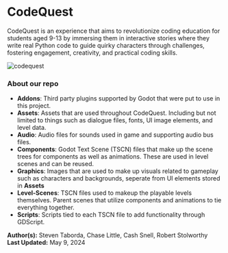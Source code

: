 # CodeQuest

CodeQuest is an experience that aims to revolutionize coding education for students aged
9-13 by immersing them in interactive stories where they write real Python code to
guide quirky characters through challenges, fostering engagement, creativity, and
practical coding skills.

![codequest](https://github.com/Chasap85/code_quest_senior_project/assets/74753263/181efcb9-06bf-4dde-b552-9d91a87ebae8)


### **About our repo**
* **Addons**: Third party plugins supported by Godot that were put to use in this project.
* **Assets**: Assets that are used throughout CodeQuest. Including but not limited to things such as dialogue files, fonts, UI image elements, and level data.
* **Audio**: Audio files for sounds used in game and supporting audio bus files.
* **Components**: Godot Text Scene (TSCN) files that make up the scene trees for components as well as animations. These are used in level scenes and can be reused.
* **Graphics**: Images that are used to make up visuals related to gameplay such as characters and backgrounds, seperate from UI elements stored in **Assets**
* **Level-Scenes**: TSCN files used to makeup the playable levels themselves. Parent scenes that utilize components and animations to tie everything together.
* **Scripts**: Scripts tied to each TSCN file to add functionality through GDScript.

**Author(s):** Steven Taborda, Chase Little, Cash Snell, Robert Stolworthy  
**Last Updated:** May 9, 2024 
